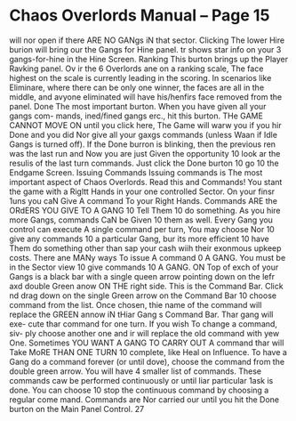 # Chaos Overlords Manual – Page 15

will nor open if there ARE NO GANgs iN that sector. Clicking The lower Hire burion will bring our the Gangs for Hine panel. tr shows star info on your 3 gangs-for-hine in the Hine Screen. Ranking This burton brings up the Player Ravking panel. Ov ir the 6 Overlords ane on a ranking scale, The face highest on the scale is currently leading in the scoring. In scenarios like Eliminare, where there can be only one winner, the faces are all in the middle, and avyone eliminated will have his/henfirs face removed from the panel. Done The most important burton. When you have given all your gangs com- mands, ined/fined gangs erc., hit this burton. THe GAME CANNOT MOVE ON until you click here, The Game will warw you if you hir Done and you did Nor give all your gaxgs commands (unless Waan if Idle Gangs is turned off). If the Done burron is blinking, then the previous ren was the last run and Now you are just Given the opportunity 10 look ar the resulis of the last turn commands. Just click the Done burton 10 go 10 the Endgame Screen. Issuing Commands Issuing commands is The most important aspect of Chaos Overlords. Read this and Commands! You stant the game with a Rigltt Hands in your one controlled Sector. On your finsr 1uns you caN Give A command To your Right Hands. Commands ARE the ORdERS YOU GIVE TO A GANG 10 Tell Them 10 do something. As you hire more Gangs, commands CaN be Given 10 them as well. Every Gang you control can execute A single command per turn, You may choose Nor 10 give any commands 10 a particular Gang, bur its more efficient 10 have Them do something other than sap your cash wiih their exonmous upkeep costs. There ane MANy ways To issue A command 0 A GANG. You must be in the Sector view 10 give commands 10 A GANG. ON Top of exch of your Gangs is a black bar with a single queen arrow pointing down on the lefr axd double Green anow ON THE right side. This is the Command Bar. Click nd drag down on the single Green arrow on the Command Bar 10 choose command from the list. Once chosen, thie name of the command will replace the GREEN annow iN tHiar Gang s Command Bar. Thar gang will exe- cute thar command for one turn. If you wish To change a command, siv- ply choose another one and ir will replace the old command with yew One. Sometimes YOU WANT A GANG TO CARRY OUT A command thar will Take MoRE THAN ONE TURN 10 complete, like Heal on Influence. To have a Gang do a command forever (or until dove), choose the command from the double green arrow. You will have 4 smaller list of commands. These commands caw be performed continuously or until liar particular 1ask is done. You can choose 10 stop the continuous command by choosing a regular come mand. Commands are Nor carried our until you hit the Done burton on the Main Panel Control. 27
